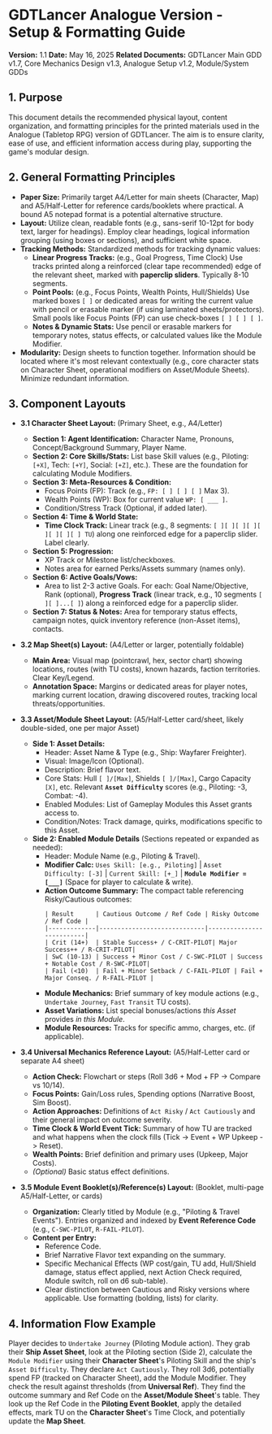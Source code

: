 # GDTLancer Analogue Version - Setup & Formatting Guide

**Version:** 1.1
**Date:** May 16, 2025
**Related Documents:** GDTLancer Main GDD v1.7, Core Mechanics Design v1.3, Analogue Setup v1.2, Module/System GDDs

## 1. Purpose

This document details the recommended physical layout, content organization, and formatting principles for the printed materials used in the Analogue (Tabletop RPG) version of GDTLancer. The aim is to ensure clarity, ease of use, and efficient information access during play, supporting the game's modular design.

## 2. General Formatting Principles

* **Paper Size:** Primarily target A4/Letter for main sheets (Character, Map) and A5/Half-Letter for reference cards/booklets where practical. A bound A5 notepad format is a potential alternative structure.
* **Layout:** Utilize clean, readable fonts (e.g., sans-serif 10-12pt for body text, larger for headings). Employ clear headings, logical information grouping (using boxes or sections), and sufficient white space.
* **Tracking Methods:** Standardized methods for tracking dynamic values:
    * **Linear Progress Tracks:** (e.g., Goal Progress, Time Clock) Use tracks printed along a reinforced (clear tape recommended) edge of the relevant sheet, marked with **paperclip sliders**. Typically 8-10 segments.
    * **Point Pools:** (e.g., Focus Points, Wealth Points, Hull/Shields) Use marked boxes `[ ]` or dedicated areas for writing the current value with pencil or erasable marker (if using laminated sheets/protectors). Small pools like Focus Points (FP) can use check-boxes `[ ] [ ] [ ]`.
    * **Notes & Dynamic Stats:** Use pencil or erasable markers for temporary notes, status effects, or calculated values like the Module Modifier.
* **Modularity:** Design sheets to function together. Information should be located where it's most relevant contextually (e.g., core character stats on Character Sheet, operational modifiers on Asset/Module Sheets). Minimize redundant information.

## 3. Component Layouts

* **3.1 Character Sheet Layout:** (Primary Sheet, e.g., A4/Letter)
    * **Section 1: Agent Identification:** Character Name, Pronouns, Concept/Background Summary, Player Name.
    * **Section 2: Core Skills/Stats:** List base Skill values (e.g., Piloting: `[+X]`, Tech: `[+Y]`, Social: `[+Z]`, etc.). These are the foundation for calculating Module Modifiers.
    * **Section 3: Meta-Resources & Condition:**
        * Focus Points (FP): Track (e.g., `FP: [ ] [ ] [ ]` Max 3).
        * Wealth Points (WP): Box for current value `WP: [ ___ ]`.
        * Condition/Stress Track (Optional, if added later).
    * **Section 4: Time & World State:**
        * **Time Clock Track:** Linear track (e.g., 8 segments: `[ ][ ][ ][ ][ ][ ][ ][ ] TU`) along one reinforced edge for a paperclip slider. Label clearly.
    * **Section 5: Progression:**
        * XP Track or Milestone list/checkboxes.
        * Notes area for earned Perks/Assets summary (names only).
    * **Section 6: Active Goals/Vows:**
        * Area to list 2-3 active Goals. For each: Goal Name/Objective, Rank (optional), **Progress Track** (linear track, e.g., 10 segments `[ ][ ]...[ ]`) along a reinforced edge for a paperclip slider.
    * **Section 7: Status & Notes:** Area for temporary status effects, campaign notes, quick inventory reference (non-Asset items), contacts.

* **3.2 Map Sheet(s) Layout:** (A4/Letter or larger, potentially foldable)
    * **Main Area:** Visual map (pointcrawl, hex, sector chart) showing locations, routes (with TU costs), known hazards, faction territories. Clear Key/Legend.
    * **Annotation Space:** Margins or dedicated areas for player notes, marking current location, drawing discovered routes, tracking local threats/opportunities.

* **3.3 Asset/Module Sheet Layout:** (A5/Half-Letter card/sheet, likely double-sided, one per major Asset)
    * **Side 1: Asset Details:**
        * Header: Asset Name & Type (e.g., Ship: Wayfarer Freighter).
        * Visual: Image/Icon (Optional).
        * Description: Brief flavor text.
        * Core Stats: Hull `[ ]/[Max]`, Shields `[ ]/[Max]`, Cargo Capacity `[X]`, etc. Relevant **`Asset Difficulty`** scores (e.g., Piloting: -3, Combat: -4).
        * Enabled Modules: List of Gameplay Modules this Asset grants access to.
        * Condition/Notes: Track damage, quirks, modifications specific to this Asset.
    * **Side 2: Enabled Module Details** (Sections repeated or expanded as needed):
        * Header: Module Name (e.g., Piloting & Travel).
        * **Modifier Calc:** `Uses Skill: [e.g., Piloting]` | `Asset Difficulty: [-3]` | `Current Skill: [+_]` | **`Module Modifier = [___]`** (Space for player to calculate & write).
        * **Action Outcome Summary:** The compact table referencing Risky/Cautious outcomes:
            ```
            | Result      | Cautious Outcome / Ref Code | Risky Outcome / Ref Code |
            |-------------|-----------------------------|--------------------------|
            | Crit (14+)  | Stable Success+ / C-CRIT-PILOT| Major Success++ / R-CRIT-PILOT|
            | SwC (10-13) | Success + Minor Cost / C-SWC-PILOT | Success + Notable Cost / R-SWC-PILOT|
            | Fail (<10)  | Fail + Minor Setback / C-FAIL-PILOT | Fail + Major Conseq. / R-FAIL-PILOT |
            ```
        * **Module Mechanics:** Brief summary of key module actions (e.g., `Undertake Journey`, `Fast Transit` TU costs).
        * **Asset Variations:** List special bonuses/actions *this Asset* provides *in this Module*.
        * **Module Resources:** Tracks for specific ammo, charges, etc. (if applicable).

* **3.4 Universal Mechanics Reference Layout:** (A5/Half-Letter card or separate A4 sheet)
    * **Action Check:** Flowchart or steps (Roll 3d6 + Mod + FP -> Compare vs 10/14).
    * **Focus Points:** Gain/Loss rules, Spending options (Narrative Boost, Sim Boost).
    * **Action Approaches:** Definitions of `Act Risky` / `Act Cautiously` and their general impact on outcome severity.
    * **Time Clock & World Event Tick:** Summary of how TU are tracked and what happens when the clock fills (Tick -> Event + WP Upkeep -> Reset).
    * **Wealth Points:** Brief definition and primary uses (Upkeep, Major Costs).
    * *(Optional)* Basic status effect definitions.

* **3.5 Module Event Booklet(s)/Reference(s) Layout:** (Booklet, multi-page A5/Half-Letter, or cards)
    * **Organization:** Clearly titled by Module (e.g., "Piloting & Travel Events"). Entries organized and indexed by **Event Reference Code** (e.g., `C-SWC-PILOT`, `R-FAIL-PILOT`).
    * **Content per Entry:**
        * Reference Code.
        * Brief Narrative Flavor text expanding on the summary.
        * Specific Mechanical Effects (WP cost/gain, TU add, Hull/Shield damage, status effect applied, next Action Check required, Module switch, roll on d6 sub-table).
        * Clear distinction between Cautious and Risky versions where applicable. Use formatting (bolding, lists) for clarity.

## 4. Information Flow Example

Player decides to `Undertake Journey` (Piloting Module action). They grab their **Ship Asset Sheet**, look at the Piloting section (Side 2), calculate the `Module Modifier` using their **Character Sheet**'s Piloting Skill and the ship's `Asset Difficulty`. They declare `Act Cautiously`. They roll 3d6, potentially spend FP (tracked on Character Sheet), add the Module Modifier. They check the result against thresholds (from **Universal Ref**). They find the outcome summary and Ref Code on the **Asset/Module Sheet**'s table. They look up the Ref Code in the **Piloting Event Booklet**, apply the detailed effects, mark TU on the **Character Sheet**'s Time Clock, and potentially update the **Map Sheet**.

